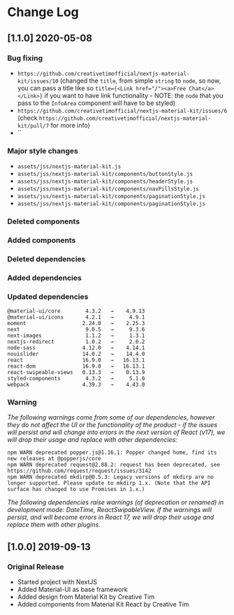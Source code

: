 # Change Log

## [1.1.0] 2020-05-08
### Bug fixing
- `https://github.com/creativetimofficial/nextjs-material-kit/issues/10` (changed the `title`, from simple `string` to `node`, so now, you can pass a title like so `title={<Link href="/"><a>Free Chat</a></Link>}` if you want to have link functionality - NOTE: the `node` that you pass to the `InfoArea` component will have to be styled)
- `https://github.com/creativetimofficial/nextjs-material-kit/issues/6` (check `https://github.com/creativetimofficial/nextjs-material-kit/pull/7` for more info)
- ``
### Major style changes
- `assets/jss/nextjs-material-kit.js`
- `assets/jss/nextjs-material-kit/components/buttonStyle.js`
- `assets/jss/nextjs-material-kit/components/headerStyle.js`
- `assets/jss/nextjs-material-kit/components/navPillsStyle.js`
- `assets/jss/nextjs-material-kit/components/paginationStyle.js`
- `assets/jss/nextjs-material-kit/components/paginationStyle.js`
### Deleted components

### Added components

### Deleted dependencies

### Added dependencies

### Updated dependencies
```
@material-ui/core        4.3.2   →    4.9.13
@material-ui/icons       4.2.1   →     4.9.1
moment                  2.24.0   →    2.25.3
next                     9.0.5   →     9.3.6
next-images              1.1.2   →     1.3.1
nextjs-redirect          1.0.2   →     2.0.2
node-sass               4.12.0   →    4.14.1
nouislider              14.0.2   →    14.4.0
react                   16.9.0   →   16.13.1
react-dom               16.9.0   →   16.13.1
react-swipeable-views   0.13.3   →    0.13.9
styled-components        4.3.2   →     5.1.0
webpack                 4.39.3   →    4.43.0
```
### Warning
_The following warnings come from some of our dependencies, however they do not affect the UI or the functionality of the product - if the issues will persist and will change into errors in the next version of React (v17), we will drop their usage and replace with other dependencies:_
```
npm WARN deprecated popper.js@1.16.1: Popper changed home, find its new releases at @popperjs/core
npm WARN deprecated request@2.88.2: request has been deprecated, see https://github.com/request/request/issues/3142
npm WARN deprecated mkdirp@0.5.3: Legacy versions of mkdirp are no longer supported. Please update to mkdirp 1.x. (Note that the API surface has changed to use Promises in 1.x.)
```
_The following dependencies raise warnings (of deprecation or renamed) in development mode: DateTime, ReactSwipableView. If the warnings will persist, and will become errors in React 17, we will drop their usage and replace them with other plugins._

## [1.0.0] 2019-09-13
### Original Release
- Started project with NextJS
- Added Material-UI as base framework
- Added design from Material Kit by Creative Tim
- Added components from Material Kit React by Creative Tim
